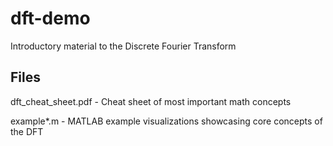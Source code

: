 # dft-demo
Introductory material to the Discrete Fourier Transform

## Files

  dft_cheat_sheet.pdf - Cheat sheet of most important math concepts
  
  example*.m - MATLAB example visualizations showcasing core concepts of the DFT 

